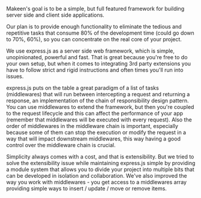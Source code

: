 Makeen's goal is to be a simple, but full featured framework for building server side and client side applications.

Our plan is to provide enough functionality to eliminate the tedious and repetitive tasks that consume 80% of the development time (could go down to 70%, 60%), so you can concentrate on the real core of your project.

We use express.js as a server side web framework, which is simple, unopinionated, powerful and fast.
That is great because you're free to do your own setup, but when it comes to integrating 3rd party extensions you have to follow strict and rigid instructions and often times you'll run into issues.

express.js puts on the table a great paradigm of a list of tasks (middlewares) that will run between intercepting a request and returning a response, an implementation of the chain of responsibility design pattern.
You can use middlewares to extend the framework, but then you're coupled to the request lifecycle and this can affect the performance of your app (remember that middlewares will be executed with every request).
Also the order of middlewares in the middleware chain is important, especially because some of them can stop the execution or modify the request in a way that will impact downstream middlewares, this way having a good control over the middleware chain is crucial.

Simplicity always comes with a cost, and that is extensibility.
But we tried to solve the extensibility issue while maintaining express.js simple by providing a module system that allows you to divide your project into multiple bits that can be developed in isolation and collaboration.
We've also improved the way you work with middlewares - you get access to a middlewares array providing simple ways to insert / update / move or remove items.

